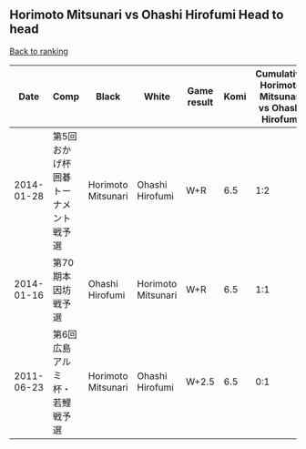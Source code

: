 ## Horimoto Mitsunari vs Ohashi Hirofumi Head to head

[Back to ranking](../../index.md)




| **Date** | **Comp** | **Black** | **White** | **Game result** | **Komi** | **Cumulative Horimoto Mitsunari vs Ohashi Hirofumi** | **Horimoto Mitsunari streak** | **Ohashi Hirofumi streak** | 
| --- | --- | --- | --- | --- | --- | --- | --- | --- |
| 2014-01-28 | 第5回おかげ杯囲碁トーナメント戦予選 | Horimoto Mitsunari | Ohashi Hirofumi | W+R | 6.5 | 1:2 | 0 | 1 | 
| 2014-01-16 | 第70期本因坊戦予選 | Ohashi Hirofumi | Horimoto Mitsunari | W+R | 6.5 | 1:1 | 1 | 0 | 
| 2011-06-23 | 第6回広島アルミ杯・若鯉戦予選 | Horimoto Mitsunari | Ohashi Hirofumi | W+2.5 | 6.5 | 0:1 | 0 | 1 |




